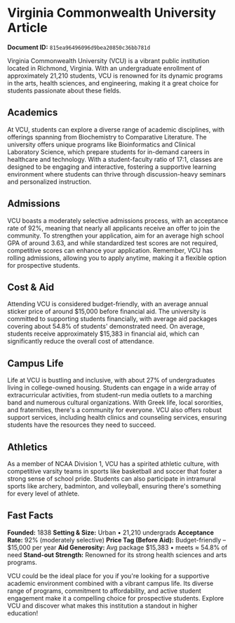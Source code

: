 # Virginia Commonwealth University Article

**Document ID:** `815ea96496096d9bea20850c36bb781d`

Virginia Commonwealth University (VCU) is a vibrant public institution located in Richmond, Virginia. With an undergraduate enrollment of approximately 21,210 students, VCU is renowned for its dynamic programs in the arts, health sciences, and engineering, making it a great choice for students passionate about these fields.

## Academics
At VCU, students can explore a diverse range of academic disciplines, with offerings spanning from Biochemistry to Comparative Literature. The university offers unique programs like Bioinformatics and Clinical Laboratory Science, which prepare students for in-demand careers in healthcare and technology. With a student-faculty ratio of 17:1, classes are designed to be engaging and interactive, fostering a supportive learning environment where students can thrive through discussion-heavy seminars and personalized instruction.

## Admissions
VCU boasts a moderately selective admissions process, with an acceptance rate of 92%, meaning that nearly all applicants receive an offer to join the community. To strengthen your application, aim for an average high school GPA of around 3.63, and while standardized test scores are not required, competitive scores can enhance your application. Remember, VCU has rolling admissions, allowing you to apply anytime, making it a flexible option for prospective students.

## Cost & Aid
Attending VCU is considered budget-friendly, with an average annual sticker price of around $15,000 before financial aid. The university is committed to supporting students financially, with average aid packages covering about 54.8% of students' demonstrated need. On average, students receive approximately $15,383 in financial aid, which can significantly reduce the overall cost of attendance.

## Campus Life
Life at VCU is bustling and inclusive, with about 27% of undergraduates living in college-owned housing. Students can engage in a wide array of extracurricular activities, from student-run media outlets to a marching band and numerous cultural organizations. With Greek life, local sororities, and fraternities, there's a community for everyone. VCU also offers robust support services, including health clinics and counseling services, ensuring students have the resources they need to succeed.

## Athletics
As a member of NCAA Division 1, VCU has a spirited athletic culture, with competitive varsity teams in sports like basketball and soccer that foster a strong sense of school pride. Students can also participate in intramural sports like archery, badminton, and volleyball, ensuring there's something for every level of athlete.

## Fast Facts
**Founded:** 1838
**Setting & Size:** Urban • 21,210 undergrads
**Acceptance Rate:** 92% (moderately selective)
**Price Tag (Before Aid):** Budget-friendly – $15,000 per year
**Aid Generosity:** Avg package $15,383 • meets ≈ 54.8% of need
**Stand-out Strength:** Renowned for its strong health sciences and arts programs.

VCU could be the ideal place for you if you're looking for a supportive academic environment combined with a vibrant campus life. Its diverse range of programs, commitment to affordability, and active student engagement make it a compelling choice for prospective students. Explore VCU and discover what makes this institution a standout in higher education!
